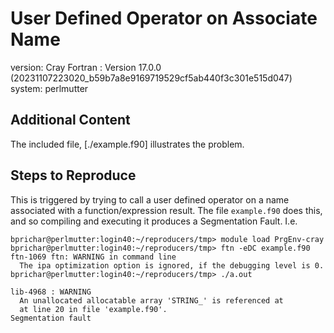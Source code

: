 # User Defined Operator on Associate Name

version: Cray Fortran : Version 17.0.0 (20231107223020_b59b7a8e9169719529cf5ab440f3c301e515d047)
system: perlmutter

## Additional Content

The included file, [./example.f90] illustrates the problem.

## Steps to Reproduce

This is triggered by trying to call a user defined operator on a name associated with a function/expression result.
The file `example.f90` does this, and so compiling and executing it produces a Segmentation Fault.
I.e.

```text
bprichar@perlmutter:login40:~/reproducers/tmp> module load PrgEnv-cray
bprichar@perlmutter:login40:~/reproducers/tmp> ftn -eDC example.f90 
ftn-1069 ftn: WARNING in command line
  The ipa optimization option is ignored, if the debugging level is 0.
bprichar@perlmutter:login40:~/reproducers/tmp> ./a.out 

lib-4968 : WARNING 
  An unallocated allocatable array 'STRING_' is referenced at
  at line 20 in file 'example.f90'.
Segmentation fault
```
